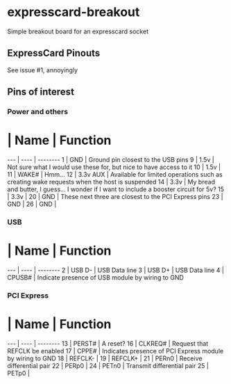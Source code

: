 # expresscard-breakout
Simple breakout board for an expresscard socket


## ExpressCard Pinouts

See issue #1, annoyingly

## Pins of interest

### Power and others

 #  | Name | Function
--- | ---- | --------
 1  |  GND | Ground pin closest to the USB pins
 9  | 1.5v | Not sure what I would use these for, but nice to have access to it
10  | 1.5v | 
11  | WAKE# | Hmm...
12  | 3.3v AUX | Available for limited operations such as creating wake requests when the host is suspended
14  | 3.3v | My bread and butter, I guess... I wonder if I want to include a booster circuit for 5v?
15  | 3.3v | 
20  |  GND | These next three are closest to the PCI Express pins
23  |  GND |
26  |  GND |

### USB

 #  | Name | Function
--- | ---- | -------- 
 2  | USB D- | USB Data line
 3  | USB D+ | USB Data line
 4  | CPUSB# | Indicate presence of USB module by wiring to GND

### PCI Express

 #  | Name | Function
--- | ---- | --------
 13 | PERST# | A reset?
 16 | CLKREQ# | Request that REFCLK be enabled
 17 | CPPE# | Indicates presence of PCI Express module by wiring to GND
 18 | REFCLK- | 
 19 | REFCLK+ |
 21 | PERn0 | Receive differential pair
 22 | PERp0 |
 24 | PETn0 | Transmit differential pair
 25 | PETp0 |
 
 
